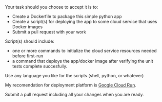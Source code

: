 Your task should you choose to accept it is to:

* Create a Dockerfile to package this simple python app
* Create a script(s) for deploying the app to some cloud service that uses Docker images
* Submit a pull request with your work

Script(s) should include:

* one or more commands to initialize the cloud service resources needed before first-run
* a command that deploys the app/docker image after verifying the unit tests complete succesfully.

Use any language you like for the scripts (shell, python, or whatever)

My recomendation for deployment platform is [Google Cloud Run](https://cloud.google.com/run/).

Submit a pull request including all your changes when you are ready.